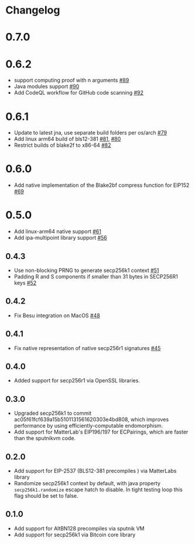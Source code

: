 # Changelog

# 0.7.0

# 0.6.2

* support computing proof with n arguments [#89](https://github.com/hyperledger/besu-native/pull/89)
* Java modules support [#90](https://github.com/hyperledger/besu-native/pull/90)
* Add CodeQL workflow for GitHub code scanning [#92](https://github.com/hyperledger/besu-native/pull/92)

# 0.6.1

* Update to latest jna, use separate build folders per os/arch [#79](https://github.com/hyperledger/besu-native/pull/79)
* Add linux arm64 build of bls12-381 [#81](https://github.com/hyperledger/besu-native/pull/81), [#80](https://github.com/hyperledger/besu-native/pull/80)
* Restrict builds of blake2f to x86-64 [#82](https://github.com/hyperledger/besu-native/pull/82) 

# 0.6.0

* Add native implementation of the Blake2bf compress function for EIP152 [#69](https://github.com/hyperledger/besu-native/pull/69)

# 0.5.0

* Add linux-arm64 native support [#61](https://github.com/hyperledger/besu-native/pull/61)
* Add ipa-multipoint library support [#56](https://github.com/hyperledger/besu-native/pull/56)

## 0.4.3

* Use non-blocking PRNG to generate secp256k1 context [#51](https://github.com/hyperledger/besu-native/pull/51)
* Padding R and S components if smaller than 31 bytes in SECP256R1 keys [#52](https://github.com/hyperledger/besu-native/pull/52)

## 0.4.2

* Fix Besu integration on MacOS [#48](https://github.com/hyperledger/besu-native/pull/48)

## 0.4.1

* Fix native representation of native secp256r1 signatures [#45](https://github.com/hyperledger/besu-native/pull/45)

## 0.4.0

* Added support for secp256r1 via OpenSSL libraries.

## 0.3.0

* Upgraded secp256k1 to commit ac05f61fcf639a15b5101131561620303e4bd808, which
  improves performance by using efficiently-computable endomorphism.
* Add support for MatterLab's EIP196/197 for ECPairings, which are faster than
  the sputnikvm code.

## 0.2.0

* Add support for EIP-2537 (BLS12-381 precompiles ) via MatterLabs library
* Randomize secp256k1 context by default, with java property
  `secp256k1.randomize` escape hatch to disable. In tight testing loop this
  flag should be set to false.

## 0.1.0

* Add support for AltBN128 precompiles via sputnik VM
* Add support for secp256k1 via Bitcoin core library